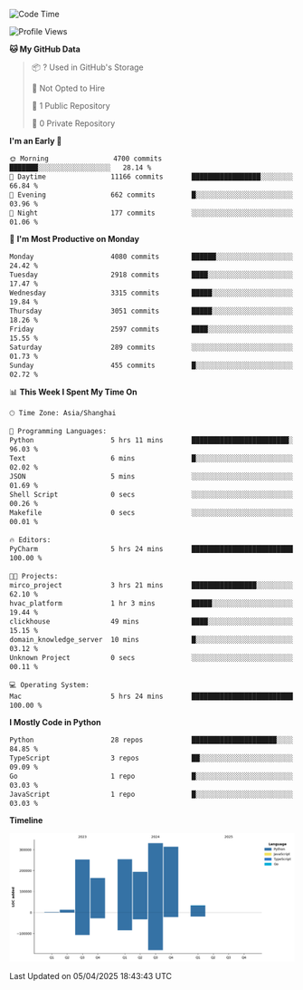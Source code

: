 <!--START_SECTION:waka-->
![Code Time](http://img.shields.io/badge/Code%20Time-224%20hrs%2036%20mins-blue)

![Profile Views](http://img.shields.io/badge/Profile%20Views-0-blue)

**🐱 My GitHub Data** 

> 📦 ? Used in GitHub's Storage 
 > 
> 🚫 Not Opted to Hire
 > 
> 📜 1 Public Repository 
 > 
> 🔑 0 Private Repository 
 > 
**I'm an Early 🐤** 

```text
🌞 Morning                4700 commits        ███████░░░░░░░░░░░░░░░░░░   28.14 % 
🌆 Daytime                11166 commits       █████████████████░░░░░░░░   66.84 % 
🌃 Evening                662 commits         █░░░░░░░░░░░░░░░░░░░░░░░░   03.96 % 
🌙 Night                  177 commits         ░░░░░░░░░░░░░░░░░░░░░░░░░   01.06 % 
```
📅 **I'm Most Productive on Monday** 

```text
Monday                   4080 commits        ██████░░░░░░░░░░░░░░░░░░░   24.42 % 
Tuesday                  2918 commits        ████░░░░░░░░░░░░░░░░░░░░░   17.47 % 
Wednesday                3315 commits        █████░░░░░░░░░░░░░░░░░░░░   19.84 % 
Thursday                 3051 commits        █████░░░░░░░░░░░░░░░░░░░░   18.26 % 
Friday                   2597 commits        ████░░░░░░░░░░░░░░░░░░░░░   15.55 % 
Saturday                 289 commits         ░░░░░░░░░░░░░░░░░░░░░░░░░   01.73 % 
Sunday                   455 commits         █░░░░░░░░░░░░░░░░░░░░░░░░   02.72 % 
```


📊 **This Week I Spent My Time On** 

```text
🕑︎ Time Zone: Asia/Shanghai

💬 Programming Languages: 
Python                   5 hrs 11 mins       ████████████████████████░   96.03 % 
Text                     6 mins              █░░░░░░░░░░░░░░░░░░░░░░░░   02.02 % 
JSON                     5 mins              ░░░░░░░░░░░░░░░░░░░░░░░░░   01.69 % 
Shell Script             0 secs              ░░░░░░░░░░░░░░░░░░░░░░░░░   00.26 % 
Makefile                 0 secs              ░░░░░░░░░░░░░░░░░░░░░░░░░   00.01 % 

🔥 Editors: 
PyCharm                  5 hrs 24 mins       █████████████████████████   100.00 % 

🐱‍💻 Projects: 
mirco_project            3 hrs 21 mins       ████████████████░░░░░░░░░   62.10 % 
hvac_platform            1 hr 3 mins         █████░░░░░░░░░░░░░░░░░░░░   19.44 % 
clickhouse               49 mins             ████░░░░░░░░░░░░░░░░░░░░░   15.15 % 
domain_knowledge_server  10 mins             █░░░░░░░░░░░░░░░░░░░░░░░░   03.12 % 
Unknown Project          0 secs              ░░░░░░░░░░░░░░░░░░░░░░░░░   00.11 % 

💻 Operating System: 
Mac                      5 hrs 24 mins       █████████████████████████   100.00 % 
```

**I Mostly Code in Python** 

```text
Python                   28 repos            █████████████████████░░░░   84.85 % 
TypeScript               3 repos             ██░░░░░░░░░░░░░░░░░░░░░░░   09.09 % 
Go                       1 repo              █░░░░░░░░░░░░░░░░░░░░░░░░   03.03 % 
JavaScript               1 repo              █░░░░░░░░░░░░░░░░░░░░░░░░   03.03 % 
```



**Timeline**

![Lines of Code chart](https://raw.githubusercontent.com/jixingyou/jixingyou/main/assets/bar_graph.png)


 Last Updated on 05/04/2025 18:43:43 UTC
<!--END_SECTION:waka-->